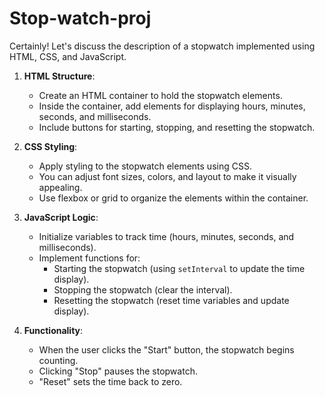 # Stop-watch-proj
Certainly! Let's discuss the description of a stopwatch implemented using HTML, CSS, and JavaScript.

1. **HTML Structure**:
   - Create an HTML container to hold the stopwatch elements.
   - Inside the container, add elements for displaying hours, minutes, seconds, and milliseconds.
   - Include buttons for starting, stopping, and resetting the stopwatch.

2. **CSS Styling**:
   - Apply styling to the stopwatch elements using CSS.
   - You can adjust font sizes, colors, and layout to make it visually appealing.
   - Use flexbox or grid to organize the elements within the container.

3. **JavaScript Logic**:
   - Initialize variables to track time (hours, minutes, seconds, and milliseconds).
   - Implement functions for:
     - Starting the stopwatch (using `setInterval` to update the time display).
     - Stopping the stopwatch (clear the interval).
     - Resetting the stopwatch (reset time variables and update display).

4. **Functionality**:
   - When the user clicks the "Start" button, the stopwatch begins counting.
   - Clicking "Stop" pauses the stopwatch.
   - "Reset" sets the time back to zero.


